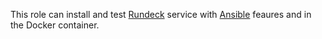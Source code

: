 This role can install and test [Rundeck](https://rundeck.org) service with [Ansible](http://anible.com) feaures and in the Docker container.
